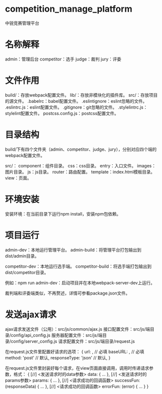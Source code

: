 # competition_manage_platform
中锐竞赛管理平台

# 名称解释
admin：管理后台
competitor：选手
judge：裁判
jury：评委

# 文件作用

build/：存放webpack配置文件。
lib/：存放非模块化的插件库。
src/：存放项目的源文件。
.babelrc：babel配置文件。
.eslintignore：eslint忽略的文件。
.eslintrc.js：eslint配置文件。
.gitignore：git忽略的文件。
.stylelintrc.js：stylelint配置文件。
postcss.config.js：postcss配置文件。

# 目录结构

build/下有四个文件夹（admin、competitor、judge、jury），分别对应四个端的webpack配置文件。

src/：
component：组件目录。
css：css目录。
entry：入口文件。
images：图片目录。
js：js目录。
router：路由配置。
template：index.html模板目录。
view：页面。

# 环境安装

安装环境：在当前目录下运行npm install，安装npm包依赖。

# 项目运行

admin-dev：本地运行管理平台。
admin-build：将管理平台打包输出到dist/admin目录。

competitor-dev：本地运行选手端。
competitor-build：将选手端打包输出到dist/competitor目录。

例如：npm run admin-dev：启动项目并在本地webpack-server-dev上运行。

裁判端和评委端类似，不再赘述，详情可参看package.json文件。

# 发送ajax请求

ajax请求发送文件（公用）：src/js/common/ajax.js
接口配置文件：src/js/端目录/config/api_config.js
服务器配置文件：src/js/端目录/config/server_config.js
请求配置文件：src/js/端目录/request.js

在request.js文件里配置好请求的选项：
{
  url: <String>,  // 必填
  baseURL: <String>,  // 必填
  method: 'post' // 默认,
  responseType: 'json'  // 默认,
}

在request.js文件里封装好每个请求，在view页面直接调用，调用时传递请求参数，格式：
{
  [//] <发送请求时的data参数>
  data: {
    ...
  },
  [//] <发送请求时的params参数>
  params: {
    ...
  },
  [//] <请求成功的回调函数>
  successFun: (responseData) {
    ...
  },
  [//] <请求成功的回调函数>
  errorFun: (error) {
    ...
  }
}



